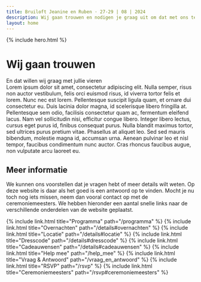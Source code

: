 ```yaml
---
title: Bruiloft Jeanine en Ruben · 27-29 | 08 | 2024
description: Wij gaan trouwen en nodigen je graag uit om dat met ons te vieren.
layout: home
---
```


{% include hero.html %}

# Wij gaan trouwen
<div class="font-bold text-2xl text-center">En dat willen wij graag met jullie vieren</div>
Lorem ipsum dolor sit amet, consectetur adipiscing elit. Nulla semper, risus non auctor vestibulum, felis orci euismod
risus, id viverra tortor felis et lorem. Nunc nec est lorem. Pellentesque suscipit ligula quam, et ornare dui
consectetur eu. Duis lacinia dolor magna, id scelerisque libero fringilla at. Pellentesque sem odio, facilisis
consectetur quam ac, fermentum eleifend lacus. Nam vel sollicitudin nisi, efficitur congue libero. Integer libero
lectus, cursus eget purus id, finibus consequat purus. Nulla blandit maximus tortor, sed ultrices purus pretium vitae.
Phasellus at aliquet leo. Sed sed mauris bibendum, molestie magna id, accumsan urna. Aenean pulvinar leo et nisl tempor,
faucibus condimentum nunc auctor. Cras rhoncus faucibus augue, non vulputate arcu laoreet eu.

## Meer informatie
We kunnen ons voorstellen dat je vragen hebt of meer details wilt weten. Op deze website is daar als het goed is een
antwoord op te vinden. Mocht je nu toch nog iets missen, neem dan vooral contact op met de ceremoniemeesters. We hebben
hieronder een aantal snelle links naar de verschillende onderdelen van de website geplaatst.

{% include link.html title="Programma" path="/programma" %}
{% include link.html title="Overnachten" path="/details#overnachten" %}
{% include link.html title="Locatie" path="/details#locatie" %}
{% include link.html title="Dresscode" path="/details#dresscode" %}
{% include link.html title="Cadeauwensen" path="/details#cadeauwensen" %}
{% include link.html title="Help mee" path="/help_mee" %}
{% include link.html title="Vraag & Antwoord" path="/vraag_en_antwoord" %}
{% include link.html title="RSVP" path="/rsvp" %}
{% include link.html title="Ceremoniemeesters" path="/rsvp#ceremoniemeesters" %}

